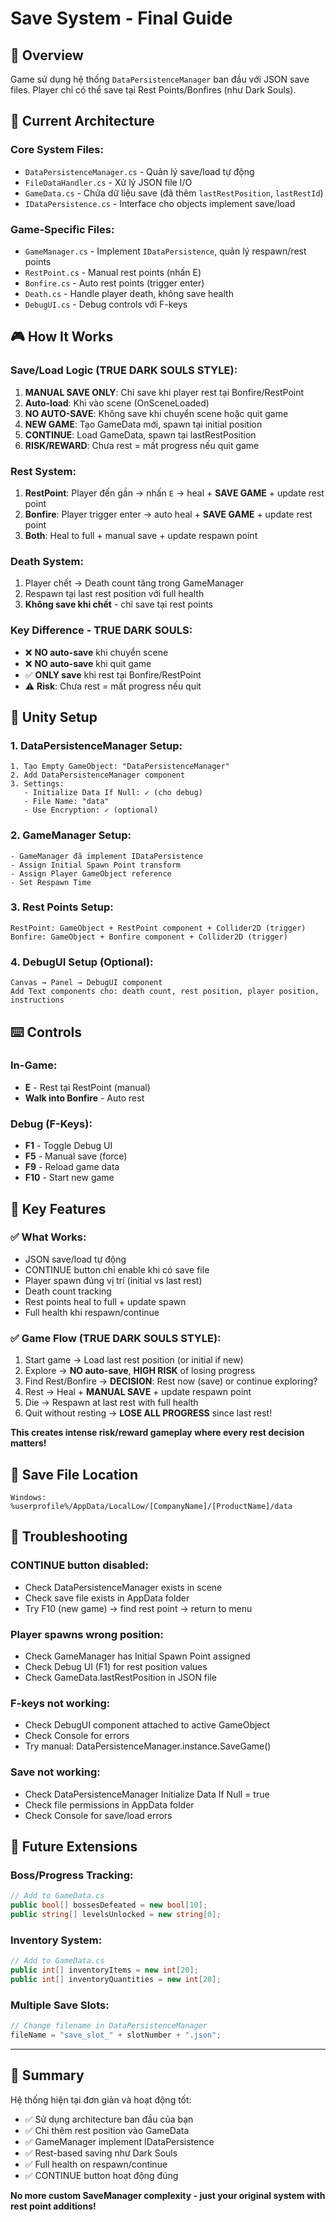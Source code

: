 # Save System - Final Guide

## 🎯 **Overview**
Game sử dụng hệ thống `DataPersistenceManager` ban đầu với JSON save files. Player chỉ có thể save tại Rest Points/Bonfires (như Dark Souls).

## 📁 **Current Architecture**

### Core System Files:
- `DataPersistenceManager.cs` - Quản lý save/load tự động
- `FileDataHandler.cs` - Xử lý JSON file I/O  
- `GameData.cs` - Chứa dữ liệu save (đã thêm `lastRestPosition`, `lastRestId`)
- `IDataPersistence.cs` - Interface cho objects implement save/load

### Game-Specific Files:
- `GameManager.cs` - Implement `IDataPersistence`, quản lý respawn/rest points
- `RestPoint.cs` - Manual rest points (nhấn E)
- `Bonfire.cs` - Auto rest points (trigger enter)
- `Death.cs` - Handle player death, không save health
- `DebugUI.cs` - Debug controls với F-keys

## 🎮 **How It Works**

### **Save/Load Logic (TRUE DARK SOULS STYLE):**
1. **MANUAL SAVE ONLY**: Chỉ save khi player rest tại Bonfire/RestPoint
2. **Auto-load**: Khi vào scene (OnSceneLoaded)  
3. **NO AUTO-SAVE**: Không save khi chuyển scene hoặc quit game
4. **NEW GAME**: Tạo GameData mới, spawn tại initial position
5. **CONTINUE**: Load GameData, spawn tại lastRestPosition
6. **RISK/REWARD**: Chưa rest = mất progress nếu quit game

### **Rest System:**
1. **RestPoint**: Player đến gần → nhấn `E` → heal + **SAVE GAME** + update rest point
2. **Bonfire**: Player trigger enter → auto heal + **SAVE GAME** + update rest point
3. **Both**: Heal to full + manual save + update respawn point

### **Death System:**
1. Player chết → Death count tăng trong GameManager
2. Respawn tại last rest position với full health
3. **Không save khi chết** - chỉ save tại rest points

### **Key Difference - TRUE DARK SOULS:**
- ❌ **NO auto-save** khi chuyển scene
- ❌ **NO auto-save** khi quit game  
- ✅ **ONLY save** khi rest tại Bonfire/RestPoint
- ⚠️ **Risk**: Chưa rest = mất progress nếu quit

## 🔧 **Unity Setup**

### 1. DataPersistenceManager Setup:
```
1. Tạo Empty GameObject: "DataPersistenceManager"
2. Add DataPersistenceManager component
3. Settings:
   - Initialize Data If Null: ✓ (cho debug)
   - File Name: "data" 
   - Use Encryption: ✓ (optional)
```

### 2. GameManager Setup:  
```
- GameManager đã implement IDataPersistence
- Assign Initial Spawn Point transform
- Assign Player GameObject reference
- Set Respawn Time
```

### 3. Rest Points Setup:
```
RestPoint: GameObject + RestPoint component + Collider2D (trigger)
Bonfire: GameObject + Bonfire component + Collider2D (trigger)
```

### 4. DebugUI Setup (Optional):
```
Canvas → Panel → DebugUI component
Add Text components cho: death count, rest position, player position, instructions
```

## ⌨️ **Controls**

### In-Game:
- **E** - Rest tại RestPoint (manual)
- **Walk into Bonfire** - Auto rest

### Debug (F-Keys):
- **F1** - Toggle Debug UI
- **F5** - Manual save (force)
- **F9** - Reload game data
- **F10** - Start new game

## 🎯 **Key Features**

### ✅ **What Works:**
- JSON save/load tự động
- CONTINUE button chỉ enable khi có save file
- Player spawn đúng vị trí (initial vs last rest)
- Death count tracking
- Rest points heal to full + update spawn
- Full health khi respawn/continue

### ✅ **Game Flow (TRUE DARK SOULS STYLE):**
1. Start game → Load last rest position (or initial if new)
2. Explore → **NO auto-save**, **HIGH RISK** of losing progress
3. Find Rest/Bonfire → **DECISION**: Rest now (save) or continue exploring?
4. Rest → Heal + **MANUAL SAVE** + update respawn point
5. Die → Respawn at last rest with full health
6. Quit without resting → **LOSE ALL PROGRESS** since last rest!

**This creates intense risk/reward gameplay where every rest decision matters!**

## 📂 **Save File Location**
```
Windows: %userprofile%/AppData/LocalLow/[CompanyName]/[ProductName]/data
```

## 🐛 **Troubleshooting**

### CONTINUE button disabled:
- Check DataPersistenceManager exists in scene
- Check save file exists in AppData folder
- Try F10 (new game) → find rest point → return to menu

### Player spawns wrong position:
- Check GameManager has Initial Spawn Point assigned
- Check Debug UI (F1) for rest position values
- Check GameData.lastRestPosition in JSON file

### F-keys not working:
- Check DebugUI component attached to active GameObject
- Check Console for errors
- Try manual: DataPersistenceManager.instance.SaveGame()

### Save not working:
- Check DataPersistenceManager Initialize Data If Null = true
- Check file permissions in AppData folder
- Check Console for save/load errors

## 🔮 **Future Extensions**

### Boss/Progress Tracking:
```csharp
// Add to GameData.cs
public bool[] bossesDefeated = new bool[10];
public string[] levelsUnlocked = new string[0];
```

### Inventory System:
```csharp
// Add to GameData.cs  
public int[] inventoryItems = new int[20];
public int[] inventoryQuantities = new int[20];
```

### Multiple Save Slots:
```csharp
// Change filename in DataPersistenceManager
fileName = "save_slot_" + slotNumber + ".json";
```

---

## 📝 **Summary**

Hệ thống hiện tại đơn giản và hoạt động tốt:
- ✅ Sử dụng architecture ban đầu của bạn
- ✅ Chỉ thêm rest position vào GameData
- ✅ GameManager implement IDataPersistence
- ✅ Rest-based saving như Dark Souls
- ✅ Full health on respawn/continue
- ✅ CONTINUE button hoạt động đúng

**No more custom SaveManager complexity - just your original system with rest point additions!**
